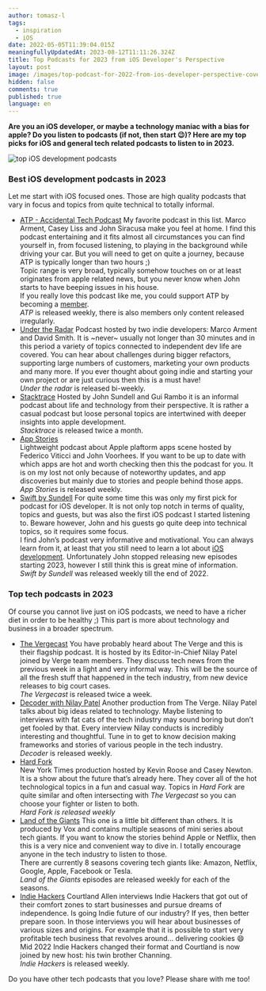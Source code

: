 ```yaml
---
author: tomasz-l
tags:
  - inspiration
  - iOS
date: 2022-05-05T11:39:04.015Z
meaningfullyUpdatedAt: 2023-08-12T11:11:26.324Z
title: Top Podcasts for 2023 from iOS Developer's Perspective
layout: post
image: /images/top-podcast-for-2022-from-ios-developer-perspective-cover.png
hidden: false
comments: true
published: true
language: en
---
```

**Are you an iOS developer, or maybe a technology maniac with a bias for apple? Do you listen to podcasts (if not, then start 😉)? Here are my top picks for iOS and general tech related podcasts to listen to in 2023.**

![top iOS development podcasts](/images/top-podcasts-from-ios-developer-perspective-cover.png)

### Best iOS development podcasts in 2023

Let me start with iOS focused ones. Those are high quality podcasts that vary in focus and topics from quite technical to totally informal.

* [ATP - Accidental Tech Podcast](https://podcasts.apple.com/pl/podcast/accidental-tech-podcast/id617416468)
  My favorite podcast in this list. Marco Arment, Casey Liss and John Siracusa make you feel at home. I find this podcast entertaining and it fits almost all circumstances you can find yourself in, from focused listening, to playing in the background while driving your car. But you will need to get on quite a journey, because ATP is typically longer than two hours ;)\
  Topic range is very broad, typically somehow touches on or at least originates from apple related news, but you never know when John starts to have beeping issues in his house.\
  If you really love this podcast like me, you could support ATP by becoming a [member](https://atp.fm/join).\
    *ATP* is released weekly, there is also members only content released irregularly.
* [Under the Radar](https://podcasts.apple.com/pl/podcast/under-the-radar/id1055685246) 
  Podcast hosted by two indie developers: Marco Arment and David Smith. It is ~never~ usually not longer than 30 minutes and in this period a variety of topics connected to independent dev life are covered. You can hear about challenges during bigger refactors, supporting large numbers of customers, marketing your own products and many more. If you ever thought about going indie and starting your own project or are just curious then this is a must have!\
    *Under the radar* is released bi-weekly.
* [Stacktrace](https://podcasts.apple.com/pl/podcast/stacktrace/id1359435443) 
  Hosted by John Sundell and Gui Rambo it is an informal podcast about life and technology from their perspective. It is rather a casual podcast but loose personal topics are intertwined with deeper insights into apple development.\
    *Stacktrace* is released twice a month.
* [App Stories](https://podcasts.apple.com/pl/podcast/appstories/id1227872143)\
  Lightweight podcast about Apple plaftorm apps scene hosted by Federico Viticci and John Voorhees. If you want to be up to date with which apps are hot and worth checking then this the podcast for you. It is on my lost not only because of noteworthy updates, and app discoveries but mainly due to stories and people behind those apps.\
  *App Stories* is released weekly.
* [Swift by Sundell](https://podcasts.apple.com/pl/podcast/swift-by-sundell/id1267161825)
  For quite some time this was only my first pick for podcast for iOS developer. It is not only top notch in terms of quality, topics and guests, but was also the first iOS podcast I started listening to. Beware however, John and his guests go quite deep into technical topics, so it requires some focus.\
  I find John’s podcast very informative and motivational. You can always learn from it, at least that you still need to learn a lot about [iOS development](/our-areas/mobile-app-development). Unfortunately John stopped releasing new episodes starting 2023, however I still think this is great mine of information.\
    *Swift by Sundell* was released weekly till the end of 2022.

### Top tech podcasts in 2023

Of course you cannot live just on iOS podcasts, we need to have a richer diet in order to be healthy ;) This part is more about technology and business in a broader spectrum.

* [The Vergecast](https://podcasts.apple.com/pl/podcast/the-vergecast/id430333725)
  You have probably heard about The Verge and this is their flagship podcast. It is hosted by its Editor-in-Chief Nilay Patel joined by Verge team members. They discuss tech news from the previous week in a light and very informal way. This will be the source of all the fresh stuff that happened in the tech industry, from new device releases to big court cases.\
    *The Vergecast* is released twice a week.
* [Decoder with Nilay Patel](https://podcasts.apple.com/pl/podcast/decoder-with-nilay-patel/id1011668648)
  Another production from The Verge. Nilay Patel talks about big ideas related to technology. Maybe listening to interviews with fat cats of the tech industry may sound boring but don’t get fooled by that. Every interview Nilay conducts is incredibly interesting and thoughtful. Tune in to get to know decision making frameworks and stories of various people in the tech industry.\
    *Decoder* is released weekly.
* [Hard Fork](https://podcasts.apple.com/us/podcast/hard-fork/id1528594034)\
  New York Times production hosted by Kevin Roose and Casey Newton. It is a show about the future that’s already here. They cover all of the hot technological topics in a fun and casual way. Topics in *Hard Fork* are quite similar and often intersecting with *The Vergecast* so you can choose your fighter or listen to both.\
  *Hard Fork is released weekly*
* [Land of the Giants](https://podcasts.apple.com/pl/podcast/land-of-the-giants/id1465767420) 
  This one is a little bit different than others. It is produced by Vox and contains multiple seasons of mini series about tech giants. If you want to know the stories behind Apple or Netflix, then this is a very nice and convenient way to dive in. I totally encourage anyone in the tech industry to listen to those.\
  There are currently 8 seasons covering tech giants like: Amazon, Netflix, Google, Apple, Facebook or Tesla.\
  *Land of the Giants* episodes are released weekly for each of the seasons.
* [Indie Hackers](https://podcasts.apple.com/pl/podcast/indie-hackers/id1206165808) 
  Courtland Allen interviews Indie Hackers that got out of their comfort zones to start businesses and pursue dreams of independence. Is going Indie future of our industry? If yes, then better prepare soon. In those interviews you will hear about businesses of various sizes and origins. For example that it is possible to start very profitable tech business that revolves around… delivering cookies 😄\
  Mid 2022 Indie Hackers changed their format and Courtland is now joined by new host: his twin brother Channing.﻿\
  *Indie Hackers* is released weekly.

Do you have other tech podcasts that you love? Please share with me too!